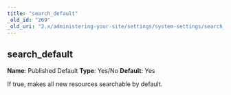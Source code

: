 ```yaml
---
title: "search_default"
_old_id: "269"
_old_uri: "2.x/administering-your-site/settings/system-settings/search_default"
---
```


## search\_default

**Name**: Published Default 
**Type**: Yes/No 
**Default**: Yes

If true, makes all new resources searchable by default.